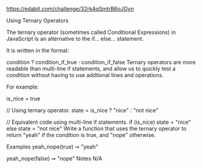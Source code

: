 https://edabit.com/challenge/32rk4qSmtrB6oJGyn

Using Ternary Operators

The ternary operator (sometimes called Conditional Expressions) in JavaScript is an alternative to the if... else... statement.

It is written in the format:

condition ? condition_if_true : condition_if_false
Ternary operators are more readable than multi-line if statements, and allow us to quickly test a condition without having to use addtional lines and operations.

For example:

is_nice = true

// Using ternary operator.
state = is_nice ? "nice" : "not nice"

// Equivalent code using multi-line if statements.
if (is_nice)
	state = "nice"
else 
	state = "not nice"
Write a function that uses the ternary operator to return "yeah" if the condition is true, and "nope" otherwise.

Examples
yeah_nope(true) ➞ "yeah"

yeah_nope(false) ➞ "nope"
Notes
N/A